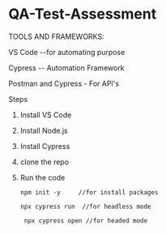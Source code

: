 ﻿# QA-Test-Assessment

TOOLS AND FRAMEWORKS:


VS Code --for automating purpose

Cypress -- Automation Framework

Postman and Cypress - For API's 

Steps

1. Install VS Code
2. Install Node.js
3. Install Cypress
3. clone the repo
4. Run the code
   
       npm init -y     //for install packages

       npx cypress run  //for headless mode

        npx cypress open //for headed mode



